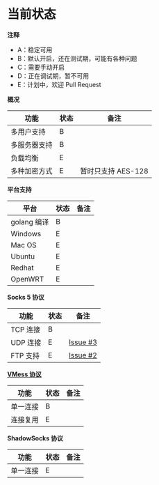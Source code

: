 # 当前状态

**注释**
* A：稳定可用
* B：默认开启，还在测试期，可能有各种问题
* C：需要手动开启
* D：正在调试期，暂不可用
* E：计划中，欢迎 Pull Request

**概况**

| 功能       | 状态 | 备注 |
| --------- | ---- | ---- |
| 多用户支持  | B  |  |
| 多服务器支持  | B  |  |
| 负载均衡 | E | |
| 多种加密方式 | E | 暂时只支持 AES-128 |

**平台支持**

| 平台       | 状态 | 备注 |
| --------- | ---- | ---- |
| golang 编译  | B  |  |
| Windows  | E  |  |
| Mac OS | E | |
| Ubuntu | E | |
| Redhat | E | |
| OpenWRT | E | |

**Socks 5 协议**

| 功能       | 状态 | 备注 |
| --------- | ---- | ---- |
| TCP 连接    | B |  |
| UDP 连接    | E | [Issue #3](https://github.com/v2ray/v2ray-core/issues/3) |
| FTP 支持    | E | [Issue #2](https://github.com/v2ray/v2ray-core/issues/2) |

**[VMess 协议](https://github.com/V2Ray/v2ray-core/blob/master/spec/vmess.md)**

| 功能       | 状态 | 备注 |
| --------- | ---- | ---- |
| 单一连接    | B |  |
| 连接复用    | E |  |

**ShadowSocks 协议**

| 功能       | 状态 | 备注 |
| --------- | ---- | ---- |
| 单一连接    | E |  |

